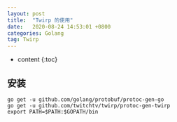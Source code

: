 ```yaml
---
layout: post
title:  "Twirp 的使用"
date:   2020-08-24 14:53:01 +0800
categories: Golang
tag: Twirp
---
```


* content
{:toc}

## 安装

```
go get -u github.com/golang/protobuf/protoc-gen-go
go get -u github.com/twitchtv/twirp/protoc-gen-twirp
export PATH=$PATH:$GOPATH/bin
```